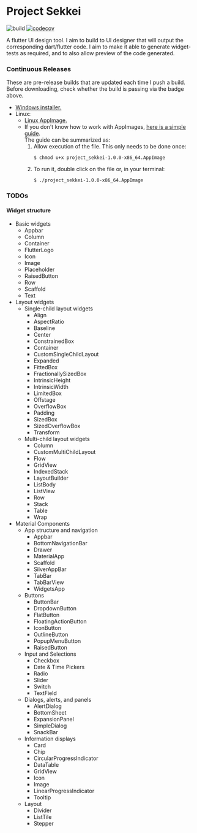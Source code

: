 # Project Sekkei
![build](https://github.com/c3n7/project-sekkei/workflows/build/badge.svg) [![codecov](https://codecov.io/gh/c3n7/project-sekkei/branch/master/graph/badge.svg)](https://codecov.io/gh/c3n7/project-sekkei)
  
A flutter UI design tool.
I aim to build to UI designer that will output the corresponding dart/flutter code. I aim to make it able to generate widget-tests as required, and to also allow preview of the code generated.

### Continuous Releases
These are pre-release builds that are updated each time I push a build. Before downloading, check whether the build is passing via the badge above.
- [Windows installer.](https://github.com/c3n7/project-sekkei/releases/download/continuous/project_sekkei.1.0.0.msi)
- Linux:
  - [Linux AppImage.](https://github.com/c3n7/project-sekkei/releases/download/continuous/project_sekkei-1.0.0-x86_64.AppImage)
  - If you don't know how to work with AppImages, [here is a simple guide](https://codeburst.io/how-to-install-and-run-appimage-on-linux-systems-f031ec6a85ce#a9f9).  
      The guide can be summarized as:
      1. Allow execution of the file. This only needs to be done once:
          ```shell
          $ chmod u+x project_sekkei-1.0.0-x86_64.AppImage
          ```
      2. To run it, double click on the file or, in your terminal:
          ```shell
          $ ./project_sekkei-1.0.0-x86_64.AppImage
          ```

### TODOs
#### Widget structure
- Basic widgets
  - Appbar
  - Column
  - Container
  - FlutterLogo
  - Icon
  - Image
  - Placeholder
  - RaisedButton
  - Row
  - Scaffold
  - Text
- Layout widgets
  - Single-child layout widgets
      - Align
      - AspectRatio
      - Baseline
      - Center
      - ConstrainedBox
      - Container
      - CustomSingleChildLayout
      - Expanded
      - FittedBox
      - FractionallySizedBox
      - IntrinsicHeight
      - IntrinsicWidth
      - LimitedBox
      - Offstage
      - OverflowBox
      - Padding
      - SizedBox
      - SizedOverflowBox
      - Transform
  - Multi-child layout widgets
      - Column
      - CustomMultiChildLayout
      - Flow
      - GridView
      - IndexedStack
      - LayoutBuilder
      - ListBody
      - ListView
      - Row
      - Stack
      - Table
      - Wrap
- Material Components
  - App structure and navigation
      - Appbar
      - BottomNavigationBar
      - Drawer
      - MaterialApp
      - Scaffold
      - SilverAppBar
      - TabBar
      - TabBarView
      - WidgetsApp
  - Buttons
      - ButtonBar
      - DropdownButton
      - FlatButton
      - FloatingActionButton
      - IconButton
      - OutlineButton
      - PopupMenuButton
      - RaisedButton
  - Input and Selections
      - Checkbox
      - Date & Time Pickers
      - Radio
      - Slider
      - Switch
      - TextField
  - Dialogs, alerts, and panels
      - AlertDialog
      - BottomSheet
      - ExpansionPanel
      - SimpleDialog
      - SnackBar
  - Information displays
      - Card
      - Chip
      - CircularProgressIndicator
      - DataTable
      - GridView
      - Icon
      - Image
      - LinearProgressIndicator
      - Tooltip
  - Layout
      - Divider
      - ListTile
      - Stepper
